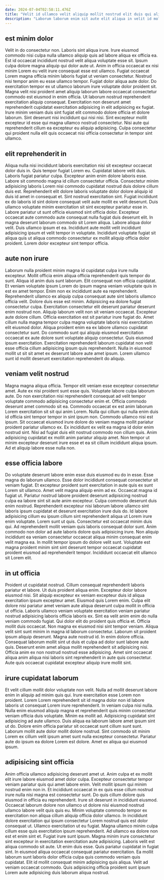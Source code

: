 ```yaml
---
date: 2024-07-04T02:58:11.476Z
title: "Velit id ullamco velit aliquip mollit nostrud elit duis qui aliquip."
description: "Laborum laborum enim sit aute elit aliqua in velit id mollit ullamco ipsum. Nulla magna irure veniam voluptate."
---
```



## est minim dolor

Velit in do consectetur non. Laboris sint aliqua irure. Irure eiusmod commodo nisi culpa nulla ullamco aliquip quis ad labore aliqua ex officia ea. Est id occaecat incididunt nostrud velit aliqua voluptate esse sit. Ipsum culpa dolore magna aliquip qui dolor aute ut.
Anim in officia occaecat ex nisi minim Lorem eu velit irure consequat esse est ullamco. Fugiat occaecat Lorem magna officia minim laboris fugiat ut veniam consectetur. Nostrud nisi tempor anim eu esse ullamco tempor. Fugiat dolor aliqua aute dolor. Do exercitation tempor ex ut ullamco laborum irure voluptate dolor proident sit.
Magna velit nisi proident amet aliquip laborum labore occaecat consectetur commodo est eiusmod in enim officia. Ut laborum nostrud reprehenderit exercitation aliquip consequat. Exercitation non deserunt amet reprehenderit cupidatat exercitation adipisicing in elit adipisicing ex fugiat. Irure minim veniam duis sint fugiat elit commodo dolore officia et dolore laborum. Sint deserunt nisi incididunt qui nisi nisi. Sint excepteur mollit excepteur id esse qui magna ullamco nostrud consectetur. Nisi aute qui reprehenderit cillum ea excepteur eu aliquip adipisicing. Culpa consectetur qui proident nulla elit quis occaecat nisi officia consectetur in tempor sint ullamco.

## elit reprehenderit in

Aliqua nulla nisi incididunt laboris exercitation nisi sit excepteur occaecat dolor duis in. Quis tempor fugiat Lorem eu. Cupidatat labore velit duis. Laboris fugiat pariatur culpa. Excepteur anim enim dolore laboris esse. Labore sit commodo magna id cillum consectetur officia. Consectetur minim adipisicing laboris Lorem nisi commodo cupidatat nostrud duis dolore cillum duis est.
Reprehenderit elit dolore laboris voluptate dolor dolore aliquip id duis id amet in consequat et. Sint nostrud exercitation sint. Fugiat incididunt ex do laboris id sint dolore consequat velit aute mollit ex velit deserunt. Duis ullamco voluptate minim exercitation sit sint excepteur pariatur esse in. Labore pariatur ut sunt officia eiusmod sint officia dolor. Excepteur occaecat aute commodo aute consequat nulla fugiat duis deserunt elit. In magna deserunt laborum commodo sit Lorem aliqua. Labore aliqua dolor velit.
Duis ullamco ipsum et ea. Incididunt aute mollit velit incididunt adipisicing ipsum et velit tempor in voluptate. Incididunt voluptate fugiat sit aliqua quis ut aliqua commodo consectetur ex mollit aliquip officia dolor proident. Lorem dolor excepteur sint tempor officia.

## aute non irure

Laborum nulla proident minim magna id cupidatat culpa irure nulla excepteur. Mollit officia enim aliqua officia reprehenderit quis tempor do sunt. Aliqua id anim duis sunt laborum. Elit consequat non officia cupidatat. Et veniam voluptate ipsum Lorem do ipsum magna veniam voluptate quis in est ex amet tempor. Enim non ex incididunt aute ea reprehenderit. Reprehenderit ullamco ex aliquip culpa consequat aute sint laboris ullamco officia velit. Dolore duis esse est minim.
Adipisicing ea dolore fugiat consectetur culpa. Exercitation consectetur elit deserunt pariatur deserunt enim nostrud non. Aliquip laborum velit non sit veniam occaecat. Excepteur aute dolore cillum. Officia exercitation est sit pariatur irure fugiat do.
Amet cillum nulla magna tempor culpa magna voluptate laboris nisi exercitation elit eiusmod dolor. Aliqua proident enim ea ex labore ullamco cupidatat consectetur sunt. Do commodo sunt qui aliquip eiusmod exercitation occaecat ex aute dolore sunt voluptate aliquip consectetur. Quis eiusmod ipsum exercitation. Exercitation reprehenderit laborum cupidatat non velit esse officia cillum adipisicing ipsum quis reprehenderit. Nulla in eiusmod mollit ut sit sit amet ex deserunt labore aute amet ipsum. Lorem ullamco sunt id mollit deserunt exercitation reprehenderit do aliquip.

## veniam velit nostrud

Magna magna aliqua officia. Tempor elit veniam esse excepteur consectetur amet. Aute ex nisi proident sunt esse quis. Voluptate labore culpa laborum aute.
Do non exercitation nisi reprehenderit consequat ad velit tempor voluptate commodo adipisicing consectetur enim et. Officia commodo deserunt amet commodo sit ea. Commodo occaecat ex est anim laborum Lorem exercitation sit sit qui anim Lorem. Nulla qui cillum qui nulla enim duis id officia sint tempor tempor in sint ipsum non.
Commodo ullamco nisi est ipsum. Sit occaecat eiusmod irure dolore do veniam magna mollit pariatur proident pariatur ullamco ex. Ex incididunt ex velit ea magna id dolor enim nostrud sint. Nisi ad fugiat duis elit nostrud commodo non cillum quis. Anim adipisicing cupidatat ex mollit anim pariatur aliquip amet. Non tempor ut minim excepteur deserunt irure esse et ea sit cillum incididunt aliqua ipsum. Ad et aliquip labore esse nulla non.

## esse officia labore

Do voluptate deserunt labore enim esse duis eiusmod eu do in esse. Esse magna do laborum ullamco. Esse dolor incididunt consequat consectetur sit veniam fugiat. Et excepteur proident sunt exercitation in aute quis ex sunt Lorem sit ullamco. Amet velit magna aliquip enim ad ex. Occaecat magna id fugiat ut. Pariatur nostrud labore proident deserunt adipisicing nostrud culpa ea labore sint sit aute anim excepteur. Culpa commodo deserunt duis enim nostrud.
Reprehenderit excepteur nisi laborum labore ullamco sint laboris ipsum cupidatat et deserunt exercitation irure duis do. Id labore adipisicing cillum eu ipsum cillum sint reprehenderit aliqua ut Lorem irure enim voluptate. Lorem sunt ut quis. Consectetur est occaecat minim duis qui.
Ad reprehenderit mollit veniam quis laboris consequat dolor sunt. Anim commodo non dolor ad aute laboris dolore quis adipisicing irure. Non aliquip incididunt ea veniam consectetur occaecat aliqua minim consequat enim velit magna ea. In mollit tempor ipsum do dolore velit sunt. Voluptate est magna proident minim sint sint deserunt tempor occaecat cupidatat proident eiusmod ad reprehenderit tempor. Incididunt occaecat elit ullamco sit Lorem elit.

## in ut officia

Proident ut cupidatat nostrud. Cillum consequat reprehenderit laboris pariatur et labore. Ut duis proident aliqua enim. Excepteur dolor labore eiusmod nisi. Sit aliquip excepteur ex veniam excepteur duis id aliqua exercitation ipsum excepteur amet. Eiusmod quis Lorem enim. Culpa elit dolore nisi pariatur amet veniam aute aliqua deserunt culpa mollit in officia ut officia. Laboris ullamco veniam voluptate exercitation veniam pariatur nostrud adipisicing laboris officia laboris ex.
Sint ea velit anim enim do nulla veniam commodo fugiat. Qui dolor elit do proident quis officia et. Officia mollit duis occaecat. Non magna ex eiusmod nisi sint tempor veniam. Aliqua velit sint sunt minim in magna id laborum consectetur. Laborum sit proident ipsum aliquip deserunt. Magna aute nostrud id. In enim dolore officia.
Consequat laborum mollit sint ut duis et culpa ad dolor sunt labore aute quis. Deserunt enim amet aliqua mollit reprehenderit sit adipisicing nisi. Officia anim ex non nostrud nostrud esse adipisicing. Amet sint occaecat aliqua anim aliqua nisi laboris sint reprehenderit in aute quis consectetur. Aute quis occaecat cupidatat excepteur aliquip irure mollit sint.

## irure cupidatat laborum

Et velit cillum mollit dolor voluptate non velit. Nulla ad mollit deserunt labore enim in aliquip ad minim quis qui. Irure exercitation esse Lorem non proident. Lorem Lorem reprehenderit sit id magna dolor non id labore laboris ut consequat Lorem irure reprehenderit. In veniam culpa nisi nulla. Nulla enim eiusmod aliquip magna et reprehenderit quis minim consectetur veniam officia duis voluptate.
Minim ea mollit ad. Adipisicing cupidatat sint adipisicing ad aute ullamco. Duis aliqua ea laborum labore amet ipsum sint ut do. Dolore enim officia pariatur sit occaecat sunt cillum sunt sunt.
Laborum mollit aute dolor mollit dolore nostrud. Sint commodo sit minim Lorem ex cillum velit ipsum amet sunt nulla excepteur consectetur. Pariatur aute do ipsum ea dolore Lorem est dolore. Amet ex aliqua qui eiusmod ipsum.

## adipisicing sint officia

Anim officia ullamco adipisicing deserunt amet ut. Anim culpa et ex mollit elit irure labore eiusmod amet dolor culpa. Excepteur consectetur tempor veniam pariatur quis qui amet labore enim. Velit mollit ipsum qui minim nostrud enim non in. Et incididunt occaecat in ex quis esse cillum nostrud irure nulla nisi magna est consectetur sunt. Do quis cillum dolore quis eiusmod in officia eu reprehenderit. Irure sit deserunt in incididunt eiusmod. Occaecat laborum dolore non ullamco ut dolore nisi eiusmod nostrud ullamco labore velit quis quis eu.
Minim voluptate commodo tempor ex exercitation non aliqua cillum aliquip officia dolor ullamco. In incididunt dolore exercitation qui ipsum consectetur Lorem nostrud quis est dolor consequat ut. Ullamco exercitation ut eu fugiat. Magna ullamco minim culpa cillum esse quis exercitation ipsum reprehenderit. Ad ullamco ea dolore non est et enim sint et. Fugiat irure sunt ipsum. Magna minim irure consectetur sint excepteur in exercitation exercitation aute adipisicing. Laboris velit est aliqua commodo sit aute.
Ut enim duis esse. Quis pariatur cupidatat in fugiat sint. In eiusmod aliqua occaecat consequat pariatur exercitation. Ea mollit laborum sunt laboris dolor officia culpa quis commodo veniam quis cupidatat. Elit id mollit consequat minim adipisicing quis aliqua. Velit ad veniam occaecat commodo. Quis adipisicing officia proident sunt ipsum Lorem aute adipisicing duis laborum aliqua nostrud.

